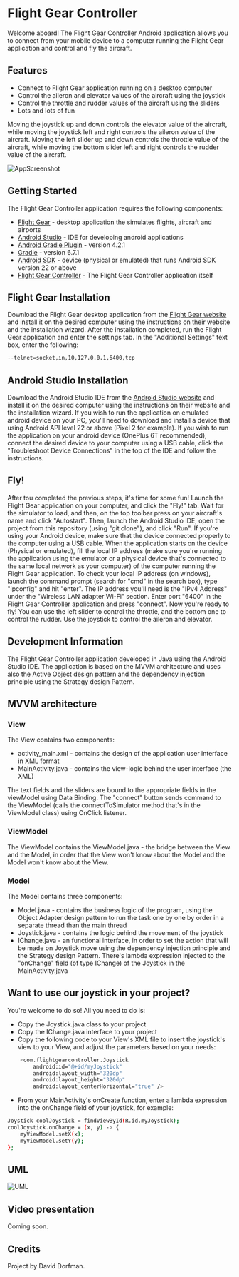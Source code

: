 # Flight Gear Controller
Welcome aboard! The Flight Gear Controller Android application allows you to connect from your mobile device to a computer running the Flight Gear application and control and fly the aircraft.

## Features
- Connect to Flight Gear application running on a desktop computer
- Control the aileron and elevator values of the aircraft using the joystick
- Control the throttle and rudder values of the aircraft using the sliders
- Lots and lots of fun

Moving the joystick up and down controls the elevator value of the aircraft, while moving the joystick left and right controls the aileron value of the aircraft. Moving the left slider up and down controls the throttle value of the aircraft, while moving the bottom slider left and right controls the rudder value of the aircraft.

![AppScreenshot](https://github.com/Daviddor95/Flight_Gear_Controller/blob/master/ApplicationScreenshot.jpg)

## Getting Started
The Flight Gear Controller application requires the following components:
- [Flight Gear] - desktop application the simulates flights, aircraft and airports
- [Android Studio] - IDE for developing android applications
- [Android Gradle Plugin] - version 4.2.1
- [Gradle] - version 6.7.1
- [Android SDK] - device (physical or emulated) that runs Android SDK version 22 or above
- [Flight Gear Controller] - The Flight Gear Controller application itself

## Flight Gear Installation
Download the Flight Gear desktop application from the [Flight Gear website] and install it on the desired computer using the instructions on their website and the installation wizard.
After the installation completed, run the Flight Gear application and enter the settings tab. In the "Additional Settings" text box, enter the following:
```sh
--telnet=socket,in,10,127.0.0.1,6400,tcp
```

## Android Studio Installation
Download the Android Studio IDE from the [Android Studio website] and install it on the desired computer using the instructions on their website and the installation wizard.
If you wish to run the application on emulated android device on your PC, you'll need to download and install a device that using Android API level 22 or above (Pixel 2 for example).
If you wish to run the application on your android device (OnePlus 6T recommended), connect the desired device to your computer using a USB cable, click the "Troubleshoot Device Connections" in the top of the IDE and follow the instructions.

## Fly!
After tou completed the previous steps, it's time for some fun!
Launch the Flight Gear application on your computer, and click the "Fly!" tab. Wait for the simulator to load, and then, on the top toolbar press on your aircraft's name and click "Autostart". Then, launch the Android Studio IDE, open the project from this repository (using "git clone"), and click "Run". If you're using your Android device, make sure that the device connected properly to the computer using a USB cable. When the application starts on the device (Physical or emulated), fill the local IP address (make sure you're running the application using the emulator or a physical device that's connected to the same local network as your computer) of the computer running the Flight Gear application. To check your local IP address (on windows), launch the command prompt (search for "cmd" in the search box), type "ipconfig" and hit "enter". The IP address you'll need is the "IPv4 Address" under the "Wireless LAN adapter Wi-Fi" section. Enter port "6400" in the Flight Gear Controller application and press "connect". Now you're ready to fly! You can use the left slider to control the throttle, and the bottom one to control the rudder. Use the joystick to control the aileron and elevator.

## Development Information

The Flight Gear Controller application developed in Java using the Android Studio IDE. The application is based on the MVVM architecture and uses also the Active Object design pattern and the dependency injection principle using the Strategy design Pattern.

## MVVM architecture
### View
The View contains two components:
- activity_main.xml - contains the design of the application user interface in XML format
- MainActivity.java - contains the view-logic behind the user interface (the XML)

The text fields and the sliders are bound to the appropriate fields in the viewModel using Data Binding. The "connect" button sends command to the ViewModel (calls the connectToSimulator method that's in the ViewModel class) using OnClick listener.

### ViewModel
The ViewModel contains the ViewModel.java - the bridge between the View and the Model, in order that the View won't know about the Model and the Model won't know about the View.

### Model
The Model contains three components:
- Model.java - contains the business logic of the program, using the Object Adapter design pattern to run the task one by one by order in a separate thread than the main thread
- Joystick.java - contains the logic behind the movement of the joystick
- IChange.java - an functional interface, in order to set the action that will be made on Joystick move using the dependency injection principle and the Strategy design Pattern. There's lambda expression injected to the "onChange" field (of type IChange) of the Joystick in the MainActivity.java

## Want to use our joystick in your project?
You're welcome to do so! All you need to do is:
- Copy the Joystick.java class to your project
- Copy the IChange.java interface to your project
- Copy the following code to your View's XML file to insert the joystick's view to your View, and adjust the parameters based on your needs:
```sh
    <com.flightgearcontroller.Joystick
        android:id="@+id/myJoystick"
        android:layout_width="320dp"
        android:layout_height="320dp"
        android:layout_centerHorizontal="true" />
```
- From your MainActivity's onCreate function, enter a lambda expression into the onChange field of your joystick, for example:
```sh
Joystick coolJoystick = findViewById(R.id.myJoystick);
coolJoystick.onChange = (x, y) -> {
    myViewModel.setX(x);
    myViewModel.setY(y);
};
```

## UML
![UML](https://github.com/Daviddor95/Flight_Gear_Controller/blob/master/UML.png)

## Video presentation
Coming soon.


## Credits
Project by David Dorfman.

[//]: #
   [Flight Gear]: <https://www.flightgear.org/>
   [Android Studio]: <https://developer.android.com/studio>
   [Android Studio website]: <https://developer.android.com/studio>
   [Flight Gear website]: <https://www.flightgear.org/>
   [Flight Gear Controller]: <https://github.com/Daviddor95/Flight_Gear_Controller>
   [Gradle]: <https://gradle.org/>
   [Android Gradle Plugin]: <https://gradle.org/>
   [Android SDK]: <https://developer.android.com/studio>
